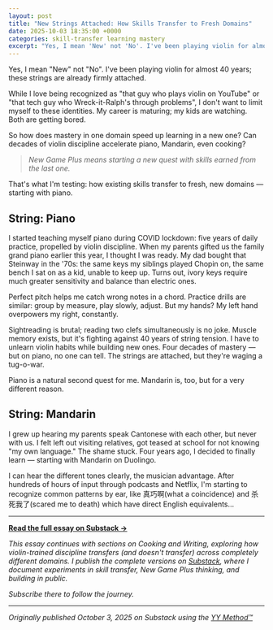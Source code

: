 ```yaml
---
layout: post
title: "New Strings Attached: How Skills Transfer to Fresh Domains"
date: 2025-10-03 18:35:00 +0000
categories: skill-transfer learning mastery
excerpt: "Yes, I mean 'New' not 'No'. I've been playing violin for almost 40 years; these strings are already firmly attached. Now I'm testing how those skills transfer to piano, Mandarin, and cooking."
---
```


Yes, I mean "New" not "No". I've been playing violin for almost 40 years; these strings are already firmly attached.

While I love being recognized as "that guy who plays violin on YouTube" or "that tech guy who Wreck-it-Ralph's through problems", I don't want to limit myself to these identities. My career is maturing; my kids are watching. Both are getting bored.

So how does mastery in one domain speed up learning in a new one? Can decades of violin discipline accelerate piano, Mandarin, even cooking?

> *New Game Plus means starting a new quest with skills earned from the last one.*

That's what I'm testing: how existing skills transfer to fresh, new domains — starting with piano.

## String: Piano

I started teaching myself piano during COVID lockdown: five years of daily practice, propelled by violin discipline. When my parents gifted us the family grand piano earlier this year, I thought I was ready. My dad bought that Steinway in the '70s: the same keys my siblings played Chopin on, the same bench I sat on as a kid, unable to keep up. Turns out, ivory keys require much greater sensitivity and balance than electric ones.

Perfect pitch helps me catch wrong notes in a chord. Practice drills are similar: group by measure, play slowly, adjust. But my hands? My left hand overpowers my right, constantly.

Sightreading is brutal; reading two clefs simultaneously is no joke. Muscle memory exists, but it's fighting against 40 years of string tension. I have to unlearn violin habits while building new ones. Four decades of mastery — but on piano, no one can tell. The strings are attached, but they're waging a tug-o-war.

Piano is a natural second quest for me. Mandarin is, too, but for a very different reason.

## String: Mandarin

I grew up hearing my parents speak Cantonese with each other, but never with us. I felt left out visiting relatives, got teased at school for not knowing "my own language." The shame stuck. Four years ago, I decided to finally learn — starting with Mandarin on Duolingo.

I can hear the different tones clearly, the musician advantage. After hundreds of hours of input through podcasts and Netflix, I'm starting to recognize common patterns by ear, like 真巧啊(what a coincidence) and 杀死我了(scared me to death) which have direct English equivalents...

---

**[Read the full essay on Substack →](https://benchanviolin.substack.com/p/new-strings-attached)**

*This essay continues with sections on Cooking and Writing, exploring how violin-trained discipline transfers (and doesn't transfer) across completely different domains. I publish the complete versions on [Substack](https://benchanviolin.substack.com), where I document experiments in skill transfer, New Game Plus thinking, and building in public.*

*Subscribe there to follow the journey.*

---

*Originally published October 3, 2025 on Substack using the [YY Method™](https://yymethod.com)*
